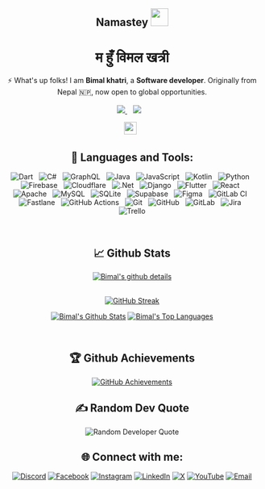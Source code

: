 
<div align="center">
<h2 align="center">
  Namastey <img src="https://i.imgur.com/fMEIRu7.gif" width="35">
</h2>
<h1>
  म हुँ विमल खत्री 
</h1>
<div/>
⚡ What's up folks! I am <b>Bimal khatri</b>, a <b>Software developer</b>. Originally from Nepal 🇳🇵, now open to global opportunities.
<br/>
</br>


<a href = "https://komarev.com/ghpvc/?username=virtual-bimal">
    <img src="https://komarev.com/ghpvc/?username=virtual-bimal">
</a>&nbsp;&nbsp;
<a href="https://github.com/virtual-bimal?tab=followers"><img src="https://img.shields.io/github/followers/virtual-bimal?label=Followers&style=social%22%20alt=%22GitHub%20Badge"></a>
&nbsp;&nbsp;

<a href="https://www.buymeacoffee.com/virtualbimal" target="_blank"><img height="25" src="https://img.shields.io/badge/Buy%20Me%20a%20Coffee-ffdd00?style=for-the-badge&logo=buy-me-a-coffee&logoColor=black"></a>&nbsp;&nbsp;
</br>

## 🚀 Languages and Tools:

<p align="center">
  <img alt="Dart" src="https://img.shields.io/badge/dart-%230175C2.svg?style=for-the-badge&logo=dart&logoColor=white" />&nbsp;&nbsp;
  <img alt="C#" src="https://img.shields.io/badge/c%23-%23239120.svg?style=for-the-badge&logo=csharp&logoColor=white" />&nbsp;&nbsp;
  <img alt="GraphQL" src="https://img.shields.io/badge/-GraphQL-E10098?style=for-the-badge&logo=graphql&logoColor=white" />&nbsp;&nbsp;
  <img alt="Java" src="https://img.shields.io/badge/java-%23ED8B00.svg?style=for-the-badge&logo=openjdk&logoColor=white" />&nbsp;&nbsp;
  <img alt="JavaScript" src="https://img.shields.io/badge/javascript-%23323330.svg?style=for-the-badge&logo=javascript&logoColor=%23F7DF1E" />&nbsp;&nbsp;
  <img alt="Kotlin" src="https://img.shields.io/badge/kotlin-%237F52FF.svg?style=for-the-badge&logo=kotlin&logoColor=white" />&nbsp;&nbsp;
  <img alt="Python" src="https://img.shields.io/badge/python-3670A0?style=for-the-badge&logo=python&logoColor=ffdd54" />&nbsp;&nbsp;
  <img alt="Firebase" src="https://img.shields.io/badge/firebase-%23039BE5.svg?style=for-the-badge&logo=firebase" />&nbsp;&nbsp;
  <img alt="Cloudflare" src="https://img.shields.io/badge/Cloudflare-F38020?style=for-the-badge&logo=Cloudflare&logoColor=white" />&nbsp;&nbsp;
  <img alt=".Net" src="https://img.shields.io/badge/.NET-5C2D91?style=for-the-badge&logo=.net&logoColor=white" />&nbsp;&nbsp;
  <img alt="Django" src="https://img.shields.io/badge/django-%23092E20.svg?style=for-the-badge&logo=django&logoColor=white" />&nbsp;&nbsp;
  <img alt="Flutter" src="https://img.shields.io/badge/Flutter-%2302569B.svg?style=for-the-badge&logo=Flutter&logoColor=white" />&nbsp;&nbsp;
  <img alt="React" src="https://img.shields.io/badge/react-%2320232a.svg?style=for-the-badge&logo=react&logoColor=%2361DAFB" />&nbsp;&nbsp;
  <img alt="Apache" src="https://img.shields.io/badge/apache-%23D42029.svg?style=for-the-badge&logo=apache&logoColor=white" />&nbsp;&nbsp;
  <img alt="MySQL" src="https://img.shields.io/badge/mysql-4479A1.svg?style=for-the-badge&logo=mysql&logoColor=white" />&nbsp;&nbsp;
  <img alt="SQLite" src="https://img.shields.io/badge/sqlite-%2307405e.svg?style=for-the-badge&logo=sqlite&logoColor=white" />&nbsp;&nbsp;
  <img alt="Supabase" src="https://img.shields.io/badge/Supabase-3ECF8E?style=for-the-badge&logo=supabase&logoColor=white" />&nbsp;&nbsp;
  <img alt="Figma" src="https://img.shields.io/badge/figma-%23F24E1E.svg?style=for-the-badge&logo=figma&logoColor=white" />&nbsp;&nbsp;
  <img alt="GitLab CI" src="https://img.shields.io/badge/gitlab%20CI-%23181717.svg?style=for-the-badge&logo=gitlab&logoColor=white" />&nbsp;&nbsp;
  <img alt="Fastlane" src="https://img.shields.io/badge/fastlane-%2382bd4e.svg?style=for-the-badge&logo=fastlane&logoColor=black" />&nbsp;&nbsp;
  <img alt="GitHub Actions" src="https://img.shields.io/badge/github%20actions-%232671E5.svg?style=for-the-badge&logo=githubactions&logoColor=white" />&nbsp;&nbsp;
  <img alt="Git" src="https://img.shields.io/badge/git-%23F05033.svg?style=for-the-badge&logo=git&logoColor=white" />&nbsp;&nbsp;
  <img alt="GitHub" src="https://img.shields.io/badge/github-%23121011.svg?style=for-the-badge&logo=github&logoColor=white" />&nbsp;&nbsp;
  <img alt="GitLab" src="https://img.shields.io/badge/gitlab-%23181717.svg?style=for-the-badge&logo=gitlab&logoColor=white" />&nbsp;&nbsp;
  <img alt="Jira" src="https://img.shields.io/badge/jira-%230A0FFF.svg?style=for-the-badge&logo=jira&logoColor=white" />&nbsp;&nbsp;
  <img alt="Trello" src="https://img.shields.io/badge/Trello-%23026AA7.svg?style=for-the-badge&logo=Trello&logoColor=white" />
</p>
</br>

## 📈 Github Stats 
[![Bimal's github details](https://github-profile-summary-cards.vercel.app/api/cards/profile-details?username=virtual-bimal&theme=github_dark)](https://github.com/virtual-bimal)
</br>
</br>
<p align="center">

    
[![GitHub Streak](https://github-readme-streak-stats.herokuapp.com?user=virtual-bimal&theme=highcontrast&date_format=M%20j%5B%2C%20Y%5D&stroke=DD2727&fire=DD2727&ring=DD2727&currStreakLabel=DDDDDD)](https://github.com/virtual-bimal/)
</br>
</p>

<a href="https://github.com/virtual-bimal/"><img alt="Bimal's Github Stats" src="https://github-readme-stats.vercel.app/api?username=virtual-bimal&theme=react&hide_border=true&bg_color=0D1117&include_all_commits=false&count_private=true" /></a>
  <a href="https://github.com/virtual-bimal/"><img alt="Bimal's Top Languages" src="https://github-readme-stats.vercel.app/api/top-langs/?username=virtual-bimal&theme=react&hide_border=true&bg_color=0D1117&include_all_commits=false&count_private=false&layout=compact" /></a>

</br>

## 🏆 Github Achievements

[![GitHub Achievements](https://github-profile-trophy.vercel.app/?username=virtual-bimal&column=7&margin-w=5&margin-h=5&theme=discord)](https://github.com/virtual-bimal/)

## ✍️ Random Dev Quote

<p align="center">
  <img src="https://quotes-github-readme.vercel.app/api?type=horizontal&theme=radical" alt="Random Developer Quote" />
</p>

## 🌐 Connect with me:

<p align="center">
  <a href="https://discord.gg/virtualbimal"><img alt="Discord" src="https://img.shields.io/badge/Discord-%237289DA.svg?logo=discord&logoColor=white" /></a>
  <a href="https://facebook.com/virtualbimal"><img alt="Facebook" src="https://img.shields.io/badge/Facebook-%231877F2.svg?logo=Facebook&logoColor=white" /></a>
  <a href="https://instagram.com/virtualbimal"><img alt="Instagram" src="https://img.shields.io/badge/Instagram-%23E4405F.svg?logo=Instagram&logoColor=white" /></a>
  <a href="https://linkedin.com/in/virtualbimal"><img alt="LinkedIn" src="https://img.shields.io/badge/LinkedIn-%230077B5.svg?logo=linkedin&logoColor=white" /></a>
  <a href="https://x.com/virtualbimal"><img alt="X" src="https://img.shields.io/badge/X-black.svg?logo=X&logoColor=white" /></a>
  <a href="https://youtube.com/@virtualbimal"><img alt="YouTube" src="https://img.shields.io/badge/YouTube-%23FF0000.svg?logo=YouTube&logoColor=white" /></a>
  <a href="mailto:khattribimal90@gmail.com"><img alt="Email" src="https://img.shields.io/badge/Email-D14836?logo=gmail&logoColor=white" /></a>
</p>


